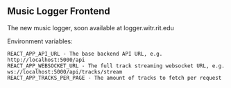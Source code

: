 ## Music Logger Frontend

The new music logger, soon available at logger.witr.rit.edu

Environment variables:
```
REACT_APP_API_URL - The base backend API URL, e.g. http://localhost:5000/api
REACT_APP_WEBSOCKET_URL - The full track streaming websocket URL, e.g. ws://localhost:5000/api/tracks/stream
REACT_APP_TRACKS_PER_PAGE - The amount of tracks to fetch per request
```
